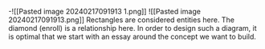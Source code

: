 -![[Pasted image 20240217091913 1.png]]
![[Pasted image 20240217091913.png]]
Rectangles are considered entities here.
The diamond (enroll) is a relationship here.
In order to design such a diagram, it is optimal that we start with an essay around the concept we want to build.
